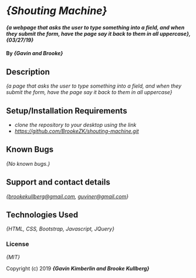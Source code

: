 # _{Shouting Machine}_

#### _{a webpage that asks the user to type something into a field, and when they submit the form, have the page say it back to them in all uppercase}, {03/27/19}_

#### By _**{Gavin and Brooke}**_

## Description

_{a page that asks the user to type something into a field, and when they submit the form, have the page say it back to them in all uppercase}_

## Setup/Installation Requirements

* _clone the repository to your desktop using the link_
* _https://github.com/BrookeZK/shouting-machine.git_

## Known Bugs

_{No known bugs.}_

## Support and contact details

_{brookekullberg@gmail.com, guviner@gmail.com}_

## Technologies Used

_{HTML, CSS, Bootstrap, Javascript, JQuery}_

### License

*{MIT}*

Copyright (c) 2019 **_{Gavin Kimberlin and Brooke Kullberg}_**
